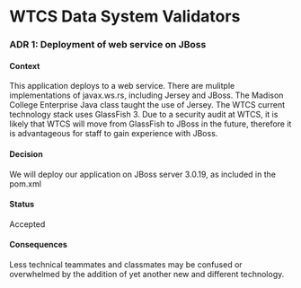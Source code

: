 # WTCS Data System Validators
### ADR 1: Deployment of web service on JBoss


#### Context
This application deploys to a web service.  There are mulitple implementations of javax.ws.rs, including Jersey and JBoss.  The Madison College Enterprise Java class taught the use of Jersey.  The WTCS current technology stack uses GlassFish 3.  Due to a security audit at WTCS, it is likely that WTCS will move from GlassFish to JBoss in the future, therefore it is advantageous for staff to gain experience with JBoss.

#### Decision
We will deploy our application on JBoss server 3.0.19, as included in the pom.xml
<!-- JBoss RESTeasy JAX-RS Implementation, Initializer, and Form Data Handler -->
<!-- Replaces Jersey as an implementation of the javax.ws.rs.* stuff -->

#### Status
Accepted

#### Consequences
Less technical teammates and classmates may be confused or overwhelmed by the addition of yet another new and different technology.
